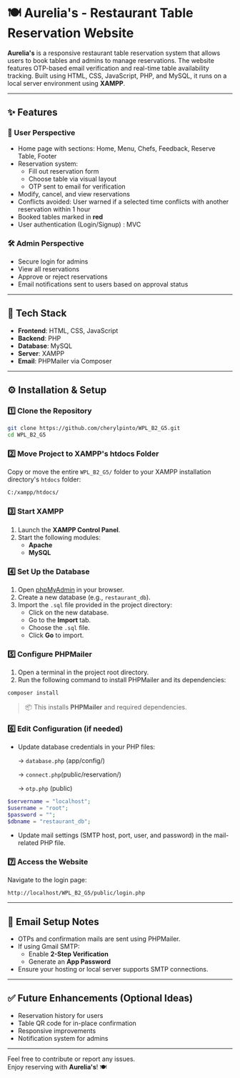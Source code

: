 # 🍽️ Aurelia's - Restaurant Table Reservation Website

**Aurelia's** is a responsive restaurant table reservation system that allows users to book tables and admins to manage reservations. The website features OTP-based email verification and real-time table availability tracking. Built using HTML, CSS, JavaScript, PHP, and MySQL, it runs on a local server environment using **XAMPP**.

---

## ✨ Features

### 👥 User Perspective

- Home page with sections: Home, Menu, Chefs, Feedback, Reserve Table, Footer
- Reservation system:
  - Fill out reservation form
  - Choose table via visual layout
  - OTP sent to email for verification
- Modify, cancel, and view reservations
- Conflicts avoided: User warned if a selected time conflicts with another reservation within 1 hour
- Booked tables marked in **red**
- User authentication (Login/Signup) : MVC

### 🛠️ Admin Perspective

- Secure login for admins
- View all reservations
- Approve or reject reservations
- Email notifications sent to users based on approval status

---

## 🧰 Tech Stack

- **Frontend**: HTML, CSS, JavaScript  
- **Backend**: PHP  
- **Database**: MySQL  
- **Server**: XAMPP  
- **Email**: PHPMailer via Composer

---

## ⚙️ Installation & Setup

### 1️⃣ Clone the Repository

```bash
git clone https://github.com/cherylpinto/WPL_B2_G5.git
cd WPL_B2_G5
```

### 2️⃣ Move Project to XAMPP's htdocs Folder

Copy or move the entire `WPL_B2_G5/` folder to your XAMPP installation directory's `htdocs` folder:

```bash
C:/xampp/htdocs/
```

### 3️⃣ Start XAMPP

1. Launch the **XAMPP Control Panel**.
2. Start the following modules:
   - **Apache**
   - **MySQL**

### 4️⃣ Set Up the Database

1. Open [phpMyAdmin](http://localhost/phpmyadmin) in your browser.
2. Create a new database (e.g., `restaurant_db`).
3. Import the `.sql` file provided in the project directory:
   - Click on the new database.
   - Go to the **Import** tab.
   - Choose the `.sql` file.
   - Click **Go** to import.

### 5️⃣ Configure PHPMailer

1. Open a terminal in the project root directory.
2. Run the following command to install PHPMailer and its dependencies:

```bash
composer install
```

> 📦 This installs **PHPMailer** and required dependencies.

### 6️⃣ Edit Configuration (if needed)

- Update database credentials in your PHP files:

  
    -> `database.php` (app/config/)
  
    -> `connect.php`(public/reservation/)
  
    -> `otp.php` (public)

  

```php
$servername = "localhost";
$username = "root";
$password = "";
$dbname = "restaurant_db";
```

- Update mail settings (SMTP host, port, user, and password) in the mail-related PHP file.

### 7️⃣ Access the Website

Navigate to the login page:

```url
http://localhost/WPL_B2_G5/public/login.php
```

---

## 📧 Email Setup Notes

- OTPs and confirmation mails are sent using PHPMailer.
- If using Gmail SMTP:
  - Enable **2-Step Verification**
  - Generate an **App Password**
- Ensure your hosting or local server supports SMTP connections.

---

## ✅ Future Enhancements (Optional Ideas)

- Reservation history for users
- Table QR code for in-place confirmation
- Responsive improvements
- Notification system for admins

---

Feel free to contribute or report any issues.  
Enjoy reserving with **Aurelia's**! 🍽️
```
